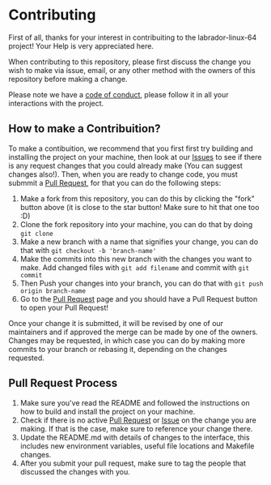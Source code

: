 # Contributing

First of all, thanks for your interest in contribuiting to the labrador-linux-64 project! Your Help is very appreciated here.

When contributing to this repository, please first discuss the change you wish to make via issue, email, or any other method with the owners of this repository before making a change.

Please note we have a [code of conduct](https://github.com/caninos-loucos/labrador-linux-64/blob/master/CODE_OF_CONDUCT.md), please follow it in all your interactions with the project.

## How to make a Contribuition?

To make a contibuition, we recommend that you first first try building and installing the project on your machine, then look at our [Issues](https://github.com/caninos-loucos/labrador-linux-64/issues) to see if there is any request changes that you could already make (You can suggest changes also!). Then, when you are ready to change code, you must submmit a [Pull Request](https://github.com/caninos-loucos/labrador-linux-64/pulls), for that you can do the following steps:

1. Make a fork from this repository, you can do this by clicking the "fork" button above (it is close to the star button! Make sure to hit that one too :D)
2. Clone the fork repository into your machine, you can do that by doing `git clone`
3. Make a new branch with a name that signifies your change, you can do that with `git checkout -b 'branch-name'`
4. Make the commits into this new branch with the changes you want to make. Add changed files with `git add filename` and commit with `git commit`
5. Then Push your changes into your branch, you can do that with `git push origin branch-name`
6. Go to the [Pull Request](https://github.com/caninos-loucos/labrador-linux-64/pulls) page and you should have a Pull Request button to open your Pull Request!

Once your change it is submitted, it will be revised by one of our maintainers and if approved the merge can be made by one of the owners. Changes may be requested, in which case you can do by making more commits to your branch or rebasing it, depending on the changes requested.

## Pull Request Process

1. Make sure you've read the README and followed the instructions on how to build and install the project on your machine.
2. Check if there is no active [Pull Request](https://github.com/caninos-loucos/labrador-linux-64/pulls) or [Issue](https://github.com/caninos-loucos/labrador-linux-64/issues) on the change you are making. If that is the case, make sure to reference your change there.
3. Update the README.md with details of changes to the interface, this includes new environment variables, useful file locations and Makefile changes.
4. After you submit your pull request, make sure to tag the people that discussed the changes with you.